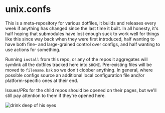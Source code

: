 # unix.confs

This is a meta-repository for various dotfiles, it builds and releases every week if anything has changed since the last time it built. In all honesty, it's half hoping that submodules have lost enough suck to work well for things like this since way back when they were first introduced, half wanting to have both fine- and large-grained control over configs, and half wanting to use actions for something.


Running `install` from this repo, or any of the repos it aggregates will symlink all the dotfiles tracked here into `$HOME`. Pre-existing files will be moved to `filename.bak` so we don't clobber anything. In general, where possible configs source an additional local configuration file and/or platform-specific ones at their end.


Issues/PRs for the child repos should be opened on their pages, but we'll still pay attention to them if they're opened here.


![drink deep of his eyes](https://repository-images.githubusercontent.com/245164634/fc5bd580-5fce-11ea-8608-353f935f725b "allow it")
